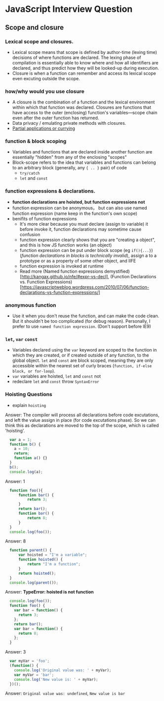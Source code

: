 # JavaScript Interview Question

## Scope and closure

### Lexical scope and closures.
  - Lexical scope means that scope is defined by author-time (lexing time) decisions of where functions are declared. The lexing phase of compilation is essentially able to know where and how all identifiers are declared, and thus predict how they will be looked-up during execution.
  - Closure is when a function can remember and access its lexical scope even excuting outside the scope.

### how/why would you use closure
  - A closure is the combination of a function and the lexical environment within which that function was declared. Closures are functions that have access to the outer (enclosing) function's variables—scope chain even after the outer function has returned.
  - Data privacy / emulating private methods with closures.
  - [Partial applications or currying](https://medium.com/javascript-scene/curry-or-partial-application-8150044c78b8)

### function & block scoping
  - Variables and functions that are declared inside another function are essentially "hidden" from any of the enclosing "scopes"
  -  Block-scope refers to the idea that variables and functions can belong to an arbitrary block (generally, any `{ .. }` pair) of code
     -  `try/catch`
     -  `let` and `const`
### function expressions & declarations.
  - **function declarations are hoisted, but function expressions not**
  - function expression can be anonymous， but can also use named function expression (name keep in the function's own scope)
  - benifits of function expressions
    - It's more clear because you must declare (assign to variable) it before invoke it, function declarations may sometime cause confusion
    - function expression clearly shows that you are "creating a object", and this is how JS function works (an object)
    - function expression can be put under block scope (eg `if(){...}`) (*function declarations in blocks is technically invalid*), assign a to a prototype or as a property of some other object, and IIFE
    - function expression is invoked at runtime
    - Read more (Named function expressions demystified)[http://kangax.github.io/nfe/#expr-vs-decl], (Function Declarations vs. Function Expressions)[https://javascriptweblog.wordpress.com/2010/07/06/function-declarations-vs-function-expressions/]

### anonymous function
  - Use it when you don't reuse the function, and can make the code clean. But it shouldn't be too complicated (for debug reason). Personally, I prefer to use `named function expression`. (Don't support before IE9)

### `let`, `var` `const`
  - Variables declared using the `var` keyword are scoped to the function in which they are created, or if created outside of any function, to the global object. `let` and `const` are block scoped, meaning they are only accessible within the nearest set of curly braces (`function, if-else block, or for-loop`).
  - `var` variables are hoisted, `let` and `const` not
  - redeclare `let` and `const` throw `SyntaxError`



### Hoisting Questions
- explain `hoisting`

Answer: The compiler will process all declarations before code excutations, and left the value assign in place (for code excutations phase). So we can think this as declarations are moved to the top of the scope,
which is called 'hoisting'.

```javascript
  var a = 1;
  function b() {
    a = 10;
    return;
    function a() {}
  }
  b();
  console.log(a);
```

Answer: 1

```javascript
  function foo(){
      function bar() {
          return 3;
      }
      return bar();
      function bar() {
          return 8;
      }
  }
  console.log(foo());
```

Answer: 8

```javascript
  function parent() {
      var hoisted = "I'm a variable";
      function hoisted() {
          return "I'm a function";
      }
      return hoisted();
  }
  console.log(parent());
```

Answer: **TypeError: hoisted is not function**

```javascript
  console.log(foo());
  function foo() {
    var bar = function() {
      return 3;
    };
    return bar();
    var bar = function() {
      return 8;
    };
  }
```

Answer: 3

```javascript
  var myVar = 'foo';
  (function() {
    console.log('Original value was: ' + myVar);
    var myVar = 'bar';
    console.log('New value is: ' + myVar);
  })();
```

Answer: `Original value was: undefined`, `New value is bar`
